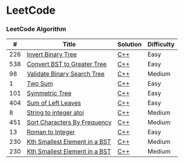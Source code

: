 LeetCode
========

### LeetCode Algorithm

| # | Title | Solution | Difficulty |
|---| ----- | -------- | ---------- |
|226|[Invert Binary Tree](https://leetcode.com/problems/invert-binary-tree/#/description)| [C++](https://github.com/piyush6348/leetcode/blob/master/Invert%20Binary%20Tree.cpp)|Easy|
|538|[Convert BST to Greater Tree](https://leetcode.com/problems/convert-bst-to-greater-tree/#/description)| [C++](https://github.com/piyush6348/leetcode/blob/master/Convert%20BST%20to%20Greater%20Tree.cpp)|Easy|
|98|[Validate Binary Search Tree](https://leetcode.com/problems/validate-binary-search-tree/#/description)| [C++](https://github.com/piyush6348/leetcode/blob/master/Validate%20Binary%20Search%20Tree.cpp)|Medium|
|1|[Two Sum](https://leetcode.com/problems/two-sum/#/description)| [C++](https://github.com/piyush6348/leetcode/blob/master/Two%20Sum.cpp)|Easy|
|101|[Symmetric Tree](https://leetcode.com/problems/symmetric-tree/#/description)| [C++](https://github.com/piyush6348/leetcode/blob/master/Symmetric%20Tree.cpp)|Easy|
|404|[Sum of Left Leaves](https://leetcode.com/problems/sum-of-left-leaves/#/description)| [C++](https://github.com/piyush6348/leetcode/blob/master/Sum%20of%20Left%20Leaves.cpp)|Easy|
|8|[String to integer atoi](https://leetcode.com/problems/string-to-integer-atoi/#/description)| [C++](https://github.com/piyush6348/leetcode/blob/master/String%20to%20Integer%20(atoi).cpp)|Medium|
|451|[Sort Characters By Frequency](https://leetcode.com/problems/sort-characters-by-frequency/#/description)| [C++](https://github.com/piyush6348/leetcode/blob/master/Sort%20Characters%20By%20Frequency.cpp)|Medium|
|13|[Roman to Integer](https://leetcode.com/problems/roman-to-integer/#/description)| [C++](https://github.com/piyush6348/leetcode/blob/master/Roman%20to%20Integer.cpp)|Easy|
|230|[Kth Smallest Element in a BST](https://leetcode.com/problems/kth-smallest-element-in-a-bst/#/description)| [C++](https://github.com/piyush6348/leetcode/blob/master/Kth%20Smallest%20Element%20in%20a%20BST.cpp)|Medium|
|230|[Kth Smallest Element in a BST](https://leetcode.com/problems/kth-smallest-element-in-a-bst/#/description)| [C++](https://github.com/piyush6348/leetcode/blob/master/Kth%20Smallest%20Element%20in%20a%20BST.cpp)|Medium|
